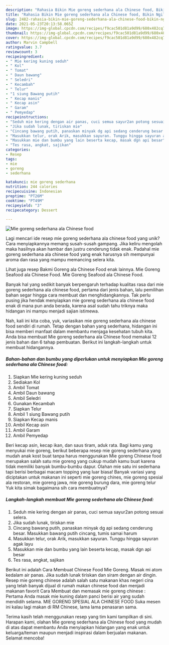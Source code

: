 ```yaml
---
description: "Rahasia Bikin Mie goreng sederhana ala Chinese food, Bikin Ngiler"
title: "Rahasia Bikin Mie goreng sederhana ala Chinese food, Bikin Ngiler"
slug: 2482-rahasia-bikin-mie-goreng-sederhana-ala-chinese-food-bikin-ngiler
date: 2021-05-23T20:13:58.065Z
image: https://img-global.cpcdn.com/recipes/f9cac501d81a9d99/680x482cq70/mie-goreng-sederhana-ala-chinese-food-foto-resep-utama.jpg
thumbnail: https://img-global.cpcdn.com/recipes/f9cac501d81a9d99/680x482cq70/mie-goreng-sederhana-ala-chinese-food-foto-resep-utama.jpg
cover: https://img-global.cpcdn.com/recipes/f9cac501d81a9d99/680x482cq70/mie-goreng-sederhana-ala-chinese-food-foto-resep-utama.jpg
author: Marvin Campbell
ratingvalue: 3.7
reviewcount: 3
recipeingredient:
- " Mie kering kuning seduh"
- " Kol"
- " Tomat"
- " Daun bawang"
- " Seledri"
- " Kecambah"
- " Telur"
- "1 siung Bawang putih"
- " Kecap manis"
- " Kecap asin"
- " Garam"
- " Pemyedap"
recipeinstructions:
- "Seduh mie kering dengan air panas, cuci semua sayur2an potong sesuai selera."
- "Jika sudah lunak, tiriskan mie"
- "Cincang bawang putih, panaskan minyak dg api sedang cenderung besar. Masukkan bawang putih cincang, tumis samai harum"
- "Masukkan telur, orak Arik, masukkan sayuran. Tunggu hingga sayuran agak layu"
- "Masukkan mie dan bumbu yang lain beserta kecap, masak dgn api besar"
- "Tes rasa, angkat, sajikan"
categories:
- Resep
tags:
- mie
- goreng
- sederhana

katakunci: mie goreng sederhana 
nutrition: 244 calories
recipecuisine: Indonesian
preptime: "PT26M"
cooktime: "PT49M"
recipeyield: "3"
recipecategory: Dessert

---
```



![Mie goreng sederhana ala Chinese food](https://img-global.cpcdn.com/recipes/f9cac501d81a9d99/680x482cq70/mie-goreng-sederhana-ala-chinese-food-foto-resep-utama.jpg)

Lagi mencari ide resep mie goreng sederhana ala chinese food yang unik? Cara menyiapkannya memang susah-susah gampang. Jika keliru mengolah maka hasilnya akan hambar dan justru cenderung tidak enak. Padahal mie goreng sederhana ala chinese food yang enak harusnya sih mempunyai aroma dan rasa yang mampu memancing selera kita.

Lihat juga resep Bakmi Goreng ala Chinese Food enak lainnya. Mie Goreng Seafood ala Chinese Food. Mie Goreng Seafood ala Chinese Food.

Banyak hal yang sedikit banyak berpengaruh terhadap kualitas rasa dari mie goreng sederhana ala chinese food, pertama dari jenis bahan, lalu pemilihan bahan segar hingga cara membuat dan menghidangkannya. Tak perlu pusing jika hendak menyiapkan mie goreng sederhana ala chinese food enak di mana pun anda berada, karena asal sudah tahu triknya maka hidangan ini mampu menjadi sajian istimewa.


Nah, kali ini kita coba, yuk, variasikan mie goreng sederhana ala chinese food sendiri di rumah. Tetap dengan bahan yang sederhana, hidangan ini bisa memberi manfaat dalam membantu menjaga kesehatan tubuh kita. Anda bisa membuat Mie goreng sederhana ala Chinese food memakai 12 jenis bahan dan 6 tahap pembuatan. Berikut ini langkah-langkah untuk membuat hidangannya.

<!--inarticleads1-->

##### Bahan-bahan dan bumbu yang diperlukan untuk menyiapkan Mie goreng sederhana ala Chinese food:

1. Siapkan  Mie kering kuning seduh
1. Sediakan  Kol
1. Ambil  Tomat
1. Ambil  Daun bawang
1. Ambil  Seledri
1. Gunakan  Kecambah
1. Siapkan  Telur
1. Ambil 1 siung Bawang putih
1. Siapkan  Kecap manis
1. Ambil  Kecap asin
1. Ambil  Garam
1. Ambil  Pemyedap


Beri kecap asin, kecap ikan, dan saus tiram, aduk rata. Bagi kamu yang menyukai mie goreng, berikut beberapa resep mie goreng sederhana yang mudah anak kost buat tanpa harus menggunakan Mie goreng Chinese food merupakan salah satu mie goreng yang cukup mudah kamu buat karena tidak memiliki banyak bumbu-bumbu dapur. Olahan mie satu ini sederhana tapi berisi berbagai macam topping yang luar biasa! Banyak variasi yang diciptakan untuk makanan ini seperti mie goreng chines, mie goreng spesial ala restoran, mie goreng jawa, mie goreng burung dara, mie goreng telur Yuk kita simak bagaimana sih cara membuatnya? 

<!--inarticleads2-->

##### Langkah-langkah membuat Mie goreng sederhana ala Chinese food:

1. Seduh mie kering dengan air panas, cuci semua sayur2an potong sesuai selera.
1. Jika sudah lunak, tiriskan mie
1. Cincang bawang putih, panaskan minyak dg api sedang cenderung besar. Masukkan bawang putih cincang, tumis samai harum
1. Masukkan telur, orak Arik, masukkan sayuran. Tunggu hingga sayuran agak layu
1. Masukkan mie dan bumbu yang lain beserta kecap, masak dgn api besar
1. Tes rasa, angkat, sajikan


Berikut ini adalah Cara Membuat Chinese Food Mie Goreng. Masak mi atom kedalam air panas. Jika sudah lunak tiriskan dan siram dengan air dingin. Resep mie goreng chinese adalah salah satu makanan khas negeri cina yang telah banyak dijual di rumah makan chinese food dan menjadi makanan favorit Cara Membuat dan memasak mie goreng chinese : Pertama Anda masak mie kuning dalam panci berisi air yang sudah mendidih selama. MIE GORENG SPESIAL ALA CHINESE FOOD Suka mesen ini kalau lagi makan di RM Chinese, lama lama penasaran sama. 

Terima kasih telah menggunakan resep yang tim kami tampilkan di sini. Harapan kami, olahan Mie goreng sederhana ala Chinese food yang mudah di atas dapat membantu Anda menyiapkan hidangan yang enak untuk keluarga/teman maupun menjadi inspirasi dalam berjualan makanan. Selamat mencoba!
